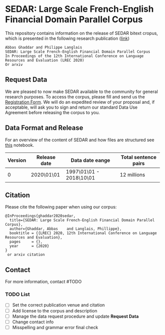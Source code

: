 SEDAR: Large Scale French-English Financial Domain Parallel Corpus
==================================================================

This repository contains information on the release of SEDAR bitext cropus, which is presented in the following research publication ([link](http://link_to_paper))

    Abbas Ghaddar and Philippe Langlais 
    SEDAR: Large Scale French-English Financial Domain Parallel Corpus
    In Proceedings of the 12th International Conference on Language Resources and Evaluation (LREC 2020) 
    Or arxiv

## Request Data

We are pleased to now make SEDAR available to the community for general research purposes. To access the corpus, please fill and send us the [Registration Form](http://link_to_online_or_msword_regform).  We will do an expedited review of your proposal and, if acceptable, will ask you to sign and return our standard Data Use Agreement before releasing the corpus to you. 

## Data Format and Release
For an overview of the content of SEDAR and how files are structured see [this](demo_sedar.ipynb) notebook.

|  Version | Release date  | Data date eange | Total sentence pairs  |
|---|---|---|---|
| 0  | 2020\01\01  | 1997\01\01 - 2018\10\01  | 12 millions  |

## Citation

Please cite the following paper when using our corpus: 

```
@InProceedings{ghaddar2020sedar,
  title={SEDAR: Large Scale French-English Financial Domain Parallel Corpus},
  author={Ghaddar, Abbas	and Langlais, Phillippe},
  booktitle = {{LREC} 2020, 12th International Conference on Language Resources and Evaluation},
  pages     = {},
  year      = {2020}
}
 or arxiv citation
```

## Contact
For more information, contact #TODO

### TODO List

- [ ] Set the correct publication venue and citation
- [ ] Add license to the corpus and description
- [ ] Manage the data request procedure and update **Request Data**
- [ ] Change contact info
- [ ] Misspelling and grammar error final check
